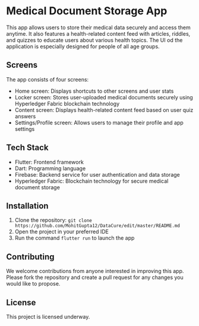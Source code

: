 
# Medical Document Storage App

This app allows users to store their medical data securely and access them anytime. It also features a health-related content feed with articles, riddles, and quizzes to educate users about various health topics. The UI od the application is especially designed for people of all age groups.

## Screens

The app consists of four screens:
- Home screen: Displays shortcuts to other screens and user stats
- Locker screen: Stores user-uploaded medical documents securely using Hyperledger Fabric blockchain technology
- Content screen: Displays health-related content feed based on user quiz answers
- Settings/Profile screen: Allows users to manage their profile and app settings

## Tech Stack

- Flutter: Frontend framework
- Dart: Programming language
- Firebase: Backend service for user authentication and data storage
- Hyperledger Fabric: Blockchain technology for secure medical document storage

## Installation

1. Clone the repository: `git clone https://github.com/MohitGupta12/DataCure/edit/master/README.md`
2. Open the project in your preferred IDE
3. Run the command `flutter run` to launch the app

## Contributing

We welcome contributions from anyone interested in improving this app. Please fork the repository and create a pull request for any changes you would like to propose.

## License

This project is licensed underway. 
